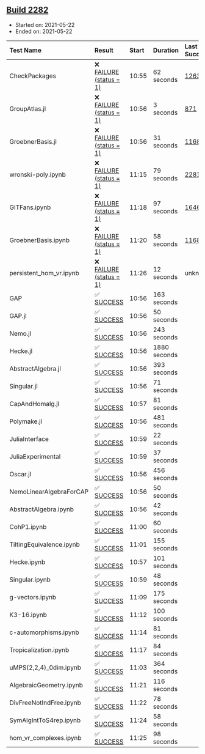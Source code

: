 ## [Build 2282](https://oscarci.mathematik.uni-kl.de/job/oscar-stable/2282/)

* Started on: 2021-05-22
* Ended on: 2021-05-22

| Test Name    | Result | Start | Duration | Last Success | First Failure |
|:-------------|:-------|:------|:---------|:-------------|:--------------|
| CheckPackages | ❌ [FAILURE (status = 1)](https://oscarci.mathematik.uni-kl.de/job/oscar-stable/2282/artifact/logs/build-2282/CheckPackages.log) | 10:55 | 62 seconds | [1263](https://oscarci.mathematik.uni-kl.de/job/oscar-stable/1263/) | [1264](https://oscarci.mathematik.uni-kl.de/job/oscar-stable/1264/) |
| GroupAtlas.jl | ❌ [FAILURE (status = 1)](https://oscarci.mathematik.uni-kl.de/job/oscar-stable/2282/artifact/logs/build-2282/GroupAtlas.jl.log) | 10:56 | 3 seconds | [871](https://oscarci.mathematik.uni-kl.de/job/oscar-stable/871/) | [872](https://oscarci.mathematik.uni-kl.de/job/oscar-stable/872/) |
| GroebnerBasis.jl | ❌ [FAILURE (status = 1)](https://oscarci.mathematik.uni-kl.de/job/oscar-stable/2282/artifact/logs/build-2282/GroebnerBasis.jl.log) | 10:56 | 31 seconds | [1168](https://oscarci.mathematik.uni-kl.de/job/oscar-stable/1168/) | [1169](https://oscarci.mathematik.uni-kl.de/job/oscar-stable/1169/) |
| wronski-poly.ipynb | ❌ [FAILURE (status = 1)](https://oscarci.mathematik.uni-kl.de/job/oscar-stable/2282/artifact/logs/build-2282/wronski-poly.ipynb.log) | 11:15 | 79 seconds | [2281](https://oscarci.mathematik.uni-kl.de/job/oscar-stable/2281/) | [2282](https://oscarci.mathematik.uni-kl.de/job/oscar-stable/2282/) |
| GITFans.ipynb | ❌ [FAILURE (status = 1)](https://oscarci.mathematik.uni-kl.de/job/oscar-stable/2282/artifact/logs/build-2282/GITFans.ipynb.log) | 11:18 | 97 seconds | [1646](https://oscarci.mathematik.uni-kl.de/job/oscar-stable/1646/) | [1647](https://oscarci.mathematik.uni-kl.de/job/oscar-stable/1647/) |
| GroebnerBasis.ipynb | ❌ [FAILURE (status = 1)](https://oscarci.mathematik.uni-kl.de/job/oscar-stable/2282/artifact/logs/build-2282/GroebnerBasis.ipynb.log) | 11:20 | 58 seconds | [1168](https://oscarci.mathematik.uni-kl.de/job/oscar-stable/1168/) | [1169](https://oscarci.mathematik.uni-kl.de/job/oscar-stable/1169/) |
| persistent_hom_vr.ipynb | ❌ [FAILURE (status = 1)](https://oscarci.mathematik.uni-kl.de/job/oscar-stable/2282/artifact/logs/build-2282/persistent_hom_vr.ipynb.log) | 11:26 | 12 seconds | unknown | unknown |
| GAP | ✅ [SUCCESS](https://oscarci.mathematik.uni-kl.de/job/oscar-stable/2282/artifact/logs/build-2282/GAP.log) | 10:56 | 163 seconds |  |  |
| GAP.jl | ✅ [SUCCESS](https://oscarci.mathematik.uni-kl.de/job/oscar-stable/2282/artifact/logs/build-2282/GAP.jl.log) | 10:56 | 50 seconds |  |  |
| Nemo.jl | ✅ [SUCCESS](https://oscarci.mathematik.uni-kl.de/job/oscar-stable/2282/artifact/logs/build-2282/Nemo.jl.log) | 10:56 | 243 seconds |  |  |
| Hecke.jl | ✅ [SUCCESS](https://oscarci.mathematik.uni-kl.de/job/oscar-stable/2282/artifact/logs/build-2282/Hecke.jl.log) | 10:56 | 1880 seconds |  |  |
| AbstractAlgebra.jl | ✅ [SUCCESS](https://oscarci.mathematik.uni-kl.de/job/oscar-stable/2282/artifact/logs/build-2282/AbstractAlgebra.jl.log) | 10:56 | 393 seconds |  |  |
| Singular.jl | ✅ [SUCCESS](https://oscarci.mathematik.uni-kl.de/job/oscar-stable/2282/artifact/logs/build-2282/Singular.jl.log) | 10:56 | 71 seconds |  |  |
| CapAndHomalg.jl | ✅ [SUCCESS](https://oscarci.mathematik.uni-kl.de/job/oscar-stable/2282/artifact/logs/build-2282/CapAndHomalg.jl.log) | 10:57 | 81 seconds |  |  |
| Polymake.jl | ✅ [SUCCESS](https://oscarci.mathematik.uni-kl.de/job/oscar-stable/2282/artifact/logs/build-2282/Polymake.jl.log) | 10:56 | 481 seconds |  |  |
| JuliaInterface | ✅ [SUCCESS](https://oscarci.mathematik.uni-kl.de/job/oscar-stable/2282/artifact/logs/build-2282/JuliaInterface.log) | 10:59 | 22 seconds |  |  |
| JuliaExperimental | ✅ [SUCCESS](https://oscarci.mathematik.uni-kl.de/job/oscar-stable/2282/artifact/logs/build-2282/JuliaExperimental.log) | 10:59 | 37 seconds |  |  |
| Oscar.jl | ✅ [SUCCESS](https://oscarci.mathematik.uni-kl.de/job/oscar-stable/2282/artifact/logs/build-2282/Oscar.jl.log) | 10:56 | 456 seconds |  |  |
| NemoLinearAlgebraForCAP | ✅ [SUCCESS](https://oscarci.mathematik.uni-kl.de/job/oscar-stable/2282/artifact/logs/build-2282/NemoLinearAlgebraForCAP.log) | 10:56 | 50 seconds |  |  |
| AbstractAlgebra.ipynb | ✅ [SUCCESS](https://oscarci.mathematik.uni-kl.de/job/oscar-stable/2282/artifact/logs/build-2282/AbstractAlgebra.ipynb.log) | 10:56 | 42 seconds |  |  |
| CohP1.ipynb | ✅ [SUCCESS](https://oscarci.mathematik.uni-kl.de/job/oscar-stable/2282/artifact/logs/build-2282/CohP1.ipynb.log) | 11:00 | 60 seconds |  |  |
| TiltingEquivalence.ipynb | ✅ [SUCCESS](https://oscarci.mathematik.uni-kl.de/job/oscar-stable/2282/artifact/logs/build-2282/TiltingEquivalence.ipynb.log) | 11:01 | 155 seconds |  |  |
| Hecke.ipynb | ✅ [SUCCESS](https://oscarci.mathematik.uni-kl.de/job/oscar-stable/2282/artifact/logs/build-2282/Hecke.ipynb.log) | 10:57 | 101 seconds |  |  |
| Singular.ipynb | ✅ [SUCCESS](https://oscarci.mathematik.uni-kl.de/job/oscar-stable/2282/artifact/logs/build-2282/Singular.ipynb.log) | 10:59 | 48 seconds |  |  |
| g-vectors.ipynb | ✅ [SUCCESS](https://oscarci.mathematik.uni-kl.de/job/oscar-stable/2282/artifact/logs/build-2282/g-vectors.ipynb.log) | 11:09 | 175 seconds |  |  |
| K3-16.ipynb | ✅ [SUCCESS](https://oscarci.mathematik.uni-kl.de/job/oscar-stable/2282/artifact/logs/build-2282/K3-16.ipynb.log) | 11:12 | 100 seconds |  |  |
| c-automorphisms.ipynb | ✅ [SUCCESS](https://oscarci.mathematik.uni-kl.de/job/oscar-stable/2282/artifact/logs/build-2282/c-automorphisms.ipynb.log) | 11:14 | 81 seconds |  |  |
| Tropicalization.ipynb | ✅ [SUCCESS](https://oscarci.mathematik.uni-kl.de/job/oscar-stable/2282/artifact/logs/build-2282/Tropicalization.ipynb.log) | 11:17 | 84 seconds |  |  |
| uMPS(2,2,4)_0dim.ipynb | ✅ [SUCCESS](https://oscarci.mathematik.uni-kl.de/job/oscar-stable/2282/artifact/logs/build-2282/uMPS-2-2-4-_0dim.ipynb.log) | 11:03 | 364 seconds |  |  |
| AlgebraicGeometry.ipynb | ✅ [SUCCESS](https://oscarci.mathematik.uni-kl.de/job/oscar-stable/2282/artifact/logs/build-2282/AlgebraicGeometry.ipynb.log) | 11:21 | 116 seconds |  |  |
| DivFreeNotIndFree.ipynb | ✅ [SUCCESS](https://oscarci.mathematik.uni-kl.de/job/oscar-stable/2282/artifact/logs/build-2282/DivFreeNotIndFree.ipynb.log) | 11:22 | 78 seconds |  |  |
| SymAlgIntToS4rep.ipynb | ✅ [SUCCESS](https://oscarci.mathematik.uni-kl.de/job/oscar-stable/2282/artifact/logs/build-2282/SymAlgIntToS4rep.ipynb.log) | 11:24 | 58 seconds |  |  |
| hom_vr_complexes.ipynb | ✅ [SUCCESS](https://oscarci.mathematik.uni-kl.de/job/oscar-stable/2282/artifact/logs/build-2282/hom_vr_complexes.ipynb.log) | 11:25 | 98 seconds |  |  |
